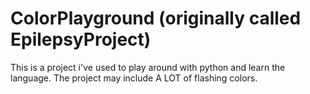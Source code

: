 # ColorPlayground (originally called EpilepsyProject)
This is a project i've used to play around with python and learn the language. The project may include A LOT of flashing colors.
